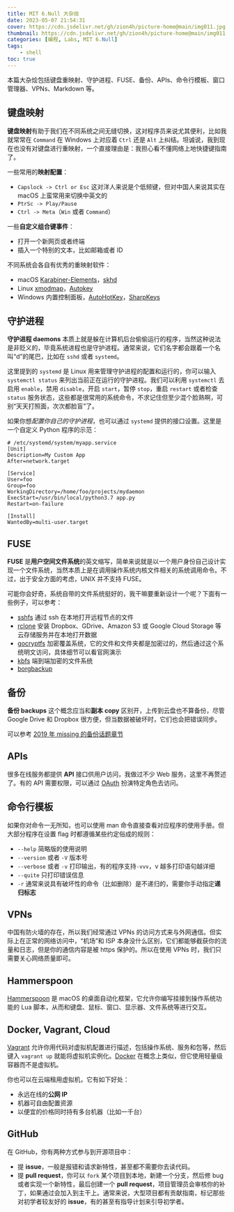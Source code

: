 ```yaml
---
title: MIT 6.Null 大杂烩
date: 2023-05-07 21:54:31
cover: https://cdn.jsdelivr.net/gh/zion4h/picture-home@main/img011.jpg
thumbnail: https://cdn.jsdelivr.net/gh/zion4h/picture-home@main/img011.jpg
categories: [编程, Labs, MIT 6.Null]
tags:
    - shell
toc: true
---
```

本篇大杂烩包括键盘重映射、守护进程、FUSE、备份、APIs、命令行模板、窗口管理器、VPNs、Markdown 等。
<!--more-->
## 键盘映射

**键盘映射**有助于我们在不同系统之间无缝切换，这对程序员来说尤其便利，比如我就常常在 `Command` 在 Windows 上对应着 `Ctrl` 还是 `Alt` 上纠结。坦诚说，我到现在也没有对键盘进行重映射，一个直接理由是：我担心看不懂网络上地快捷键指南了。

一些常用的**映射配置**：

- `Capslock -> Ctrl or Esc` 这对洋人来说是个低频键，但对中国人来说其实在 macOS 上蛮常用来切换中英文的
- `PtrSc -> Play/Pause`
- `Ctrl -> Meta`（`Win` 或者 `Command`）

一些**自定义组合键事件**：

- 打开一个新网页或者终端
- 插入一个特别的文本，比如邮箱或者 ID

不同系统会各自有优秀的重映射软件：

- macOS [Karabiner-Elements](https://karabiner-elements.pqrs.org/)，[skhd](https://github.com/koekeishiya/skhd)
- Linux [xmodmap](https://wiki.archlinux.org/title/Xmodmap)，[Autokey](https://github.com/autokey/autokey)
- Windows 内置控制面板，[AutoHotKey](https://www.autohotkey.com/)，[SharpKeys](https://www.randyrants.com/category/sharpkeys/)

## 守护进程

**守护进程 daemons** 本质上就是躲在计算机后台偷偷运行的程序，当然这种说法是非贬义的，毕竟系统进程也是守护进程。通常来说，它们名字都会跟着一个名叫“d”的尾巴，比如在 `sshd` 或者 `systemd`。

这里提到的 `systemd` 是 Linux 用来管理守护进程的配置和运行的，你可以输入 `systemctl status` 来列出当前正在运行的守护进程。我们可以利用 `systemctl` 去启用 `enable`，禁用 `disable`，开启 `start`，暂停 `stop`，重启 `restart` 或者检查 `status` 服务状态，这些都是很常用的系统命令，不求记住但至少混个脸熟啊，可别“天天打照面，次次都脸盲”了。

如果你想*配置你自己的守护进程*，也可以通过 `systemd` 提供的接口设置。这里是一个自定义 Python 程序的示范：

```properties
# /etc/systemd/system/myapp.service
[Unit]
Description=My Custom App
After=network.target

[Service]
User=foo
Group=foo
WorkingDirectory=/home/foo/projects/mydaemon
ExecStart=/usr/bin/local/python3.7 app.py
Restart=on-failure

[Install]
WantedBy=multi-user.target
```

## FUSE

**FUSE** 是**用户空间文件系统**的英文缩写，简单来说就是以一个用户身份自己设计实现一个文件系统，当然本质上是在调用操作系统内核文件相关的系统调用命令。不过，出于安全方面的考虑，UNIX 并不支持 FUSE。

可能你会好奇，系统自带的文件系统挺好的，我干嘛要重新设计一个呢？下面有一些例子，可以参考：

- [sshfs](https://github.com/libfuse/sshfs) 通过 ssh 在本地打开远程节点的文件
- [rclone](https://rclone.org/commands/rclone_mount/) 安装 Dropbox、GDrive、Amazon S3 或 Google Cloud Storage 等云存储服务并在本地打开数据
- [gocryptfs](https://nuetzlich.net/gocryptfs/) 加密覆盖系统，它的文件和文件夹都是加密过的，然后通过这个系统明文访问，具体细节可以看官网演示
- [kbfs](https://keybase.io/docs/kbfs) 端到端加密的文件系统
- [borgbackup](https://borgbackup.readthedocs.io/en/stable/usage/mount.html)

## 备份

**备份 backups** 这个概念应当和**副本 copy** 区别开，上传到云盘也不算备份，尽管 Google Drive 和 Dropbox 很方便，但当数据被破坏时，它们也会把错误同步。

可以参考 [2019 年 missing 的备份话题章节](https://missing.csail.mit.edu/2019/backups/)

## APIs

很多在线服务都提供 **API** 接口供用户访问，我做过不少 Web 服务，这里不再赘述了。有的 API 需要权限，可以通过 [OAuth](https://www.oauth.com/) 扮演特定角色去访问。

## 命令行模板

如果你对命令一无所知，也可以使用 man 命令直接查看对应程序的使用手册。但大部分程序在设置 flag 时都遵循某些约定俗成的规则：

- `--help` 简略版的使用说明
- `--version` 或者 `-V` 版本号
- `--verbose` 或者 `-v` 打印输出，有的程序支持`-vvv`，v 越多打印语句越详细
- `--quite` 只打印错误信息
- `-r` 通常来说具有破坏性的命令（比如删除）是不递归的，需要你手动指定**递归标志**

## VPNs

中国有防火墙的存在，所以我们经常通过 VPNs 的访问方式来与外网通信。但实际上在正常的网络访问中，“机场”和 ISP 本身没什么区别，它们都能够截获你的流量和日志，但是你的通信内容是被 https 保护的。所以在使用 VPNs 时，我们只需要关心网络质量即可。

## Hammerspoon

[Hammerspoon](https://www.hammerspoon.org/) 是 macOS 的桌面自动化框架，它允许你编写挂接到操作系统功能的 Lua 脚本，从而和键盘、鼠标、窗口、显示器、文件系统等进行交互。

## Docker, Vagrant, Cloud

[Vagrant](https://www.vagrantup.com/) 允许你用代码对虚拟机配置进行描述，包括操作系统、服务和包等，然后键入 `vagrant up` 就能将虚拟机实例化。[Docker](https://www.docker.com/) 在概念上类似，但它使用轻量级容器而不是虚拟机。

你也可以在云端租用虚拟机，它有如下好处：

- 永远在线的**公网 IP**
- 机器可自由配置资源
- 以便宜的价格同时持有多台机器（比如一千台）

## GitHub

在 GitHub，你有两种方式参与到开源项目中：

- 提 **issue**，一般是报错和请求新特性，甚至都不需要你去读代码。
- 提 **pull request**，你可以 `fork` 某个项目到本地，新建一个分支，然后修 bug 或者实现一个新特性，最后创建一个 **pull request**，项目管理员会审核你的补丁，如果通过会加入到主干上。通常来说，大型项目都有贡献指南，标记那些对初学者较友好的 **issue**，有的甚至有指导计划来引导初学者。
